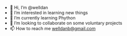 - 👋 Hi, I’m @welldan
- 👀 I’m interested in learning new things
- 🌱 I’m currently learning Phython
- 💞️ I’m looking to collaborate on some voluntary projects
- 📫 How to reach me welldanb@gmail.com

<!---
welldan/welldan is a ✨ special ✨ repository because its `README.md` (this file) appears on your GitHub profile.
You can click the Preview link to take a look at your changes.
--->
